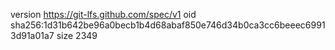 version https://git-lfs.github.com/spec/v1
oid sha256:1d31b642be96a0becb1b4d68abaf850e746d34b0ca3cc6beeec69913d91a01a7
size 2349
